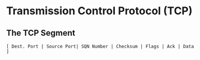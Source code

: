 # Transmission Control Protocol (TCP)


## The TCP Segment

```
[ Dest. Port | Source Port| SQN Number | Checksum | Flags | Ack | Data ]
```
